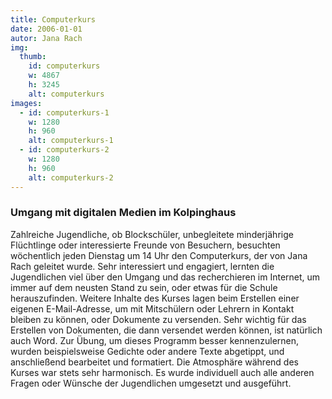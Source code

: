 ```yaml
---
title: Computerkurs
date: 2006-01-01
autor: Jana Rach
img:
  thumb:
    id: computerkurs
    w: 4867
    h: 3245
    alt: computerkurs
images:
  - id: computerkurs-1
    w: 1280
    h: 960
    alt: computerkurs-1
  - id: computerkurs-2
    w: 1280
    h: 960
    alt: computerkurs-2
---
```


<!--mehr-->

### Umgang mit digitalen Medien im Kolpinghaus

Zahlreiche Jugendliche, ob Blockschüler, unbegleitete minderjährige Flüchtlinge oder interessierte Freunde von Besuchern, besuchten wöchentlich jeden Dienstag um 14 Uhr den Computerkurs, der von Jana Rach geleitet wurde. Sehr interessiert und engagiert, lernten die Jugendlichen viel über den Umgang und das recherchieren im Internet, um immer auf dem neusten Stand zu sein, oder etwas für die Schule herauszufinden. Weitere Inhalte des Kurses lagen beim Erstellen einer eigenen E-Mail-Adresse, um mit Mitschülern oder Lehrern in Kontakt bleiben zu können, oder Dokumente zu versenden. Sehr wichtig für das Erstellen von Dokumenten, die dann versendet werden können, ist natürlich auch Word. Zur Übung, um dieses Programm besser kennenzulernen, wurden beispielsweise Gedichte oder andere Texte abgetippt, und anschließend bearbeitet und formatiert. Die Atmosphäre während des Kurses war stets sehr harmonisch. Es wurde individuell auch alle anderen Fragen oder Wünsche der Jugendlichen umgesetzt und ausgeführt.
